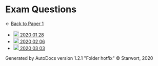 <style>img{height:18px;margin-bottom:-3px}</style>
# Exam Questions

← [Back to Paper 1](..)

- [![MD file](https://img.icons8.com/windows/512/4a90e2/regular-document.png) 2020 01 28](2020_01_28.html)
- [![MD file](https://img.icons8.com/windows/512/4a90e2/regular-document.png) 2020 02 06](2020_02_06.html)
- [![MD file](https://img.icons8.com/windows/512/4a90e2/regular-document.png) 2020 03 03](2020_03_03.html)

Generated by AutoDocs version 1.2.1 "Folder hotfix" © Starwort, 2020
